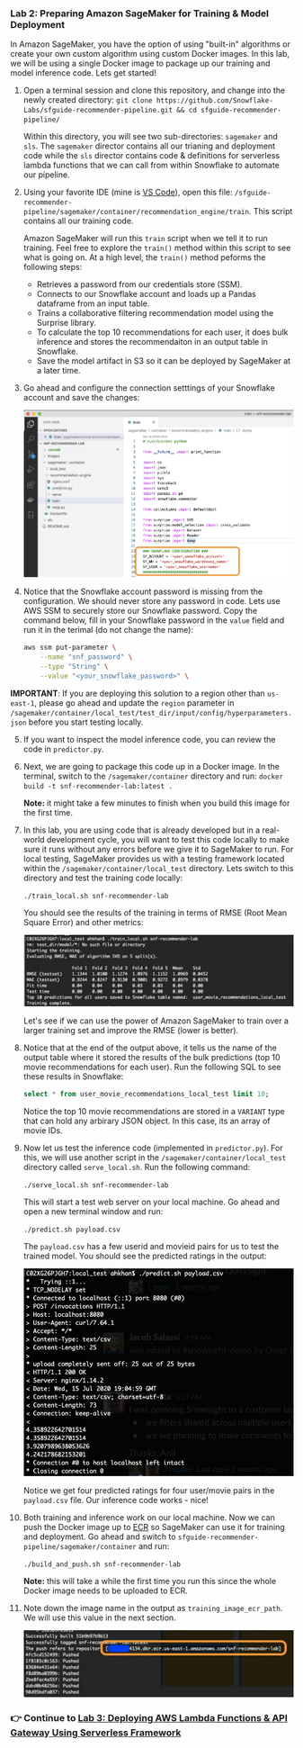 ### Lab 2: Preparing Amazon SageMaker for Training & Model Deployment

In Amazon SageMaker, you have the option of using "built-in" algorithms or create your own custom algorithm using custom Docker images. In this lab, we will be using a single Docker image to package up our training and model inference code. Lets get started!

1. Open a terminal session and clone this repository, and change into the newly created directory: `git clone https://github.com/Snowflake-Labs/sfguide-recommender-pipeline.git && cd sfguide-recommender-pipeline/`

    Within this directory, you will see two sub-directories: `sagemaker` and `sls`. The `sagemaker` director contains all our trianing and deployment code while the `sls` director contains code & definitions for serverless lambda functions that we can call from within Snowflake to automate our pipeline.

2. Using your favorite IDE (mine is [VS Code](https://code.visualstudio.com/)), open this file: `/sfguide-recommender-pipeline/sagemaker/container/recommendation_engine/train`. This script contains all our training code. 

    Amazon SageMaker will run this `train` script when we tell it to run training. Feel free to explore the `train()` method within this script to see what is going on. At a high level, the `train()` method peforms the following steps: 
    - Retrieves a password from our credentials store (SSM).
    - Connects to our Snowflake account and loads up a Pandas dataframe from an input table.
    - Trains a collaborative filtering recommendation model using the Surprise library.
    - To calculate the top 10 recommendations for each user, it does bulk inference and stores the recommendaiton in an output table in Snowflake.
    - Save the model artifact in S3 so it can be deployed by SageMaker at a later time.

3. Go ahead and configure the connection setttings of your Snowflake account and save the changes:

    ![snowflake connection settings](./images/train.png)

4. Notice that the Snowflake account password is missing from the configuration. We should never store any password in code. Lets use AWS SSM to securely store our Snowflake password. Copy the command below, fill in your Snowflake password in the `value` field and run it in the terimal (do not change the name):

    ```bash
    aws ssm put-parameter \
        --name "snf_password" \
        --type "String" \
        --value "<your_snowflake_password>" \
    ```

**IMPORTANT**: If you are deploying this solution to a region other than `us-east-1`, please go ahead and update the `region` parameter in `/sagemaker/container/local_test/test_dir/input/config/hyperparameters.json` before you start testing locally.


5. If you want to inspect the model inference code, you can review the code in `predictor.py`.

6. Next, we are going to package this code up in a Docker image. In the terminal, switch to the `/sagemaker/container` directory and run: `docker build -t snf-recommender-lab:latest .`

    **Note:** it might take a few minutes to finish when you build this image for the first time.

7. In this lab, you are using code that is already developed but in a real-world development cycle, you will want to test this code locally to make sure it runs without any errors before we give it to SageMaker to run. For local testing, SageMaker provides us with a testing framework located within the `/sagemaker/container/local_test` directory. Lets switch to this directory and test the training code locally:

    `./train_local.sh snf-recommender-lab`

    You should see the results of the training in terms of RMSE (Root Mean Square Error) and other metrics:

    ![training output](./images/train_output.png)

    Let's see if we can use the power of Amazon SageMaker to train over a larger training set and improve the RMSE (lower is better).

8. Notice that at the end of the output above, it tells us the name of the output table where it stored the results of the bulk predictions (top 10 movie recommendations for each user). Run the following SQL to see these results in Snowflake:

    ```sql
    select * from user_movie_recommendations_local_test limit 10;
    ```

    Notice the top 10 movie recommendations are stored in a `VARIANT` type that can hold any arbirary JSON object. In this case, its an array of movie IDs.

9. Now let us test the inference code (implemented in `predictor.py`). For this, we will use another script in the `/sagemaker/container/local_test` directory called `serve_local.sh`. Run the following command:

    `./serve_local.sh snf-recommender-lab`

    This will start a test web server on your local machine. Go ahead and open a new terminal window and run:

    `./predict.sh payload.csv`

    The `payload.csv` has a few userid and movieid pairs for us to test the trained model. You should see the predicted ratings in the output:

    ![Predict output](./images/predict_output.png)

    Notice we get four predicted ratings for four user/movie pairs in the `payload.csv` file. Our inference code works - nice!

10. Both training and inference work on our local machine. Now we can push the Docker image up to [ECR](https://aws.amazon.com/ecr/) so SageMaker can use it for training and deployment. Go ahead and switch to `sfguide-recommender-pipeline/sagemaker/container` and run:

    `./build_and_push.sh snf-recommender-lab`

    **Note:** this will take a while the first time you run this since the whole Docker image needs to be uploaded to ECR.

11. Note down the image name in the output as `training_image_ecr_path`. We will use this value in the next section.

    ![Docker Push](./images/docker_push.png)

### 👉 Continue to [Lab 3: Deploying AWS Lambda Functions & API Gateway Using Serverless Framework](LAB3.md)